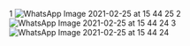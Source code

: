 1 
![WhatsApp Image 2021-02-25 at 15 44 25](https://user-images.githubusercontent.com/78812147/109139609-e322da80-7785-11eb-8413-03b21d63f3ac.jpeg)
2
![WhatsApp Image 2021-02-25 at 15 44 24](https://user-images.githubusercontent.com/78812147/109139645-f03fc980-7785-11eb-9261-75f1869ac676.jpeg)
3
![WhatsApp Image 2021-02-25 at 15 44 24](https://user-images.githubusercontent.com/78812147/109139681-fb92f500-7785-11eb-9179-6ca58d58f59b.jpeg)
